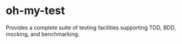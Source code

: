 # oh-my-test
Provides a complete suite of testing facilities supporting TDD, BDD, mocking, and benchmarking.
